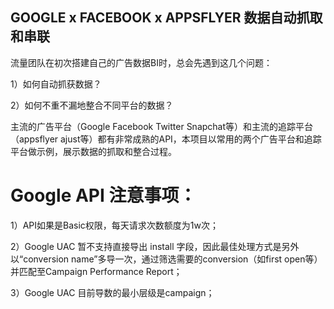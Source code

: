 ## GOOGLE x FACEBOOK x APPSFLYER 数据自动抓取和串联

流量团队在初次搭建自己的广告数据BI时，总会先遇到这几个问题：

1）如何自动抓获数据？

2）如何不重不漏地整合不同平台的数据？


主流的广告平台（Google Facebook Twitter Snapchat等）和主流的追踪平台（appsflyer ajust等）都有非常成熟的API，本项目以常用的两个广告平台和追踪平台做示例，展示数据的抓取和整合过程。

# Google API 注意事项：

1）API如果是Basic权限，每天请求次数额度为1w次；

2）Google UAC 暂不支持直接导出 install 字段，因此最佳处理方式是另外以“conversion name”多导一次，通过筛选需要的conversion（如first open等）并匹配至Campaign Performance Report；

3）Google UAC 目前导数的最小层级是campaign；

